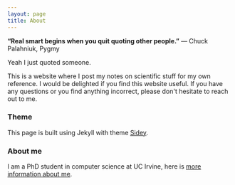 ```yaml
---
layout: page
title: About
---
```


**“Real smart begins when you quit quoting other people.”**
― Chuck Palahniuk, Pygmy

Yeah I just quoted someone.

This is a website where I post my notes on scientific stuff for my own reference. I would be delighted if you find this website useful.
If you have any questions or you find anything incorrect, please don't hesitate to reach out to me. 

### Theme 
This page is built using Jekyll with theme [Sidey](https://github.com/ronv/sidey/issues?q=is%3Aissue+is%3Aclosed).

### About me
I am a PhD student in computer science at UC Irvine, here is [more information about me](https://yonglhuang.com).




